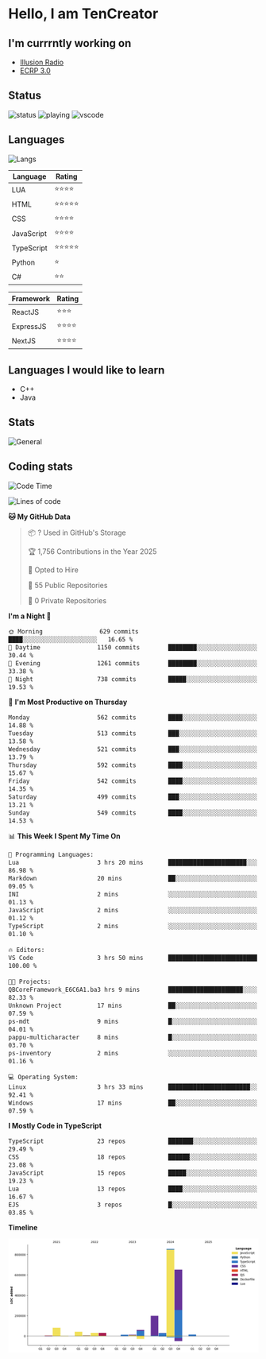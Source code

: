 # Hello, I am TenCreator

## I'm currrntly working on
- [Illusion Radio](https://illusionradio.co.uk/)
- [ECRP 3.0](http://github.com/Emerald-Coast-Roleplay/)

## Status
![status](https://api.statusbadges.me/badge/status/518334475038359555?simple=true&style=for-the-badge)
![playing](https://api.statusbadges.me/badge/playing/518334475038359555?style=for-the-badge)
![vscode](https://api.statusbadges.me/badge/vscode/518334475038359555?style=for-the-badge)

## Languages
![Langs](https://github-readme-stats.vercel.app/api/top-langs/?username=tencreator&layout=compact&theme=radical)


|Language|Rating|
|--------|------|
|LUA|⭐️⭐️⭐️⭐️|
|HTML|⭐️⭐️⭐️⭐️⭐️|
|CSS|⭐️⭐️⭐️⭐️|
|JavaScript|⭐️⭐️⭐️⭐️|
|TypeScript|⭐️⭐️⭐️⭐️⭐️|
|Python|⭐️|
|C#|⭐️⭐️ |

|Framework|Rating|
|--------|------|
|ReactJS|⭐️⭐️⭐|
|ExpressJS|⭐️⭐️⭐️⭐️|
|NextJS|⭐️⭐️⭐⭐️|

## Languages I would like to learn
- C++
- Java

## Stats
![General](https://github-readme-stats.vercel.app/api?username=tencreator&show_icons=true&theme=radical)

## Coding stats

<!--START_SECTION:waka-->
![Code Time](http://img.shields.io/badge/Code%20Time-512%20hrs%2027%20mins-blue)

![Lines of code](https://img.shields.io/badge/From%20Hello%20World%20I%27ve%20Written-2.0%20million%20lines%20of%20code-blue)

**🐱 My GitHub Data** 

> 📦 ? Used in GitHub's Storage 
 > 
> 🏆 1,756 Contributions in the Year 2025
 > 
> 💼 Opted to Hire
 > 
> 📜 55 Public Repositories 
 > 
> 🔑 0 Private Repositories 
 > 
**I'm a Night 🦉** 

```text
🌞 Morning                629 commits         ████░░░░░░░░░░░░░░░░░░░░░   16.65 % 
🌆 Daytime                1150 commits        ████████░░░░░░░░░░░░░░░░░   30.44 % 
🌃 Evening                1261 commits        ████████░░░░░░░░░░░░░░░░░   33.38 % 
🌙 Night                  738 commits         █████░░░░░░░░░░░░░░░░░░░░   19.53 % 
```
📅 **I'm Most Productive on Thursday** 

```text
Monday                   562 commits         ████░░░░░░░░░░░░░░░░░░░░░   14.88 % 
Tuesday                  513 commits         ███░░░░░░░░░░░░░░░░░░░░░░   13.58 % 
Wednesday                521 commits         ███░░░░░░░░░░░░░░░░░░░░░░   13.79 % 
Thursday                 592 commits         ████░░░░░░░░░░░░░░░░░░░░░   15.67 % 
Friday                   542 commits         ████░░░░░░░░░░░░░░░░░░░░░   14.35 % 
Saturday                 499 commits         ███░░░░░░░░░░░░░░░░░░░░░░   13.21 % 
Sunday                   549 commits         ████░░░░░░░░░░░░░░░░░░░░░   14.53 % 
```


📊 **This Week I Spent My Time On** 

```text
💬 Programming Languages: 
Lua                      3 hrs 20 mins       ██████████████████████░░░   86.98 % 
Markdown                 20 mins             ██░░░░░░░░░░░░░░░░░░░░░░░   09.05 % 
INI                      2 mins              ░░░░░░░░░░░░░░░░░░░░░░░░░   01.13 % 
JavaScript               2 mins              ░░░░░░░░░░░░░░░░░░░░░░░░░   01.12 % 
TypeScript               2 mins              ░░░░░░░░░░░░░░░░░░░░░░░░░   01.10 % 

🔥 Editors: 
VS Code                  3 hrs 50 mins       █████████████████████████   100.00 % 

🐱‍💻 Projects: 
QBCoreFramework_E6C6A1.ba3 hrs 9 mins        █████████████████████░░░░   82.33 % 
Unknown Project          17 mins             ██░░░░░░░░░░░░░░░░░░░░░░░   07.59 % 
ps-mdt                   9 mins              █░░░░░░░░░░░░░░░░░░░░░░░░   04.01 % 
pappu-multicharacter     8 mins              █░░░░░░░░░░░░░░░░░░░░░░░░   03.70 % 
ps-inventory             2 mins              ░░░░░░░░░░░░░░░░░░░░░░░░░   01.16 % 

💻 Operating System: 
Linux                    3 hrs 33 mins       ███████████████████████░░   92.41 % 
Windows                  17 mins             ██░░░░░░░░░░░░░░░░░░░░░░░   07.59 % 
```

**I Mostly Code in TypeScript** 

```text
TypeScript               23 repos            ███████░░░░░░░░░░░░░░░░░░   29.49 % 
CSS                      18 repos            ██████░░░░░░░░░░░░░░░░░░░   23.08 % 
JavaScript               15 repos            █████░░░░░░░░░░░░░░░░░░░░   19.23 % 
Lua                      13 repos            ████░░░░░░░░░░░░░░░░░░░░░   16.67 % 
EJS                      3 repos             █░░░░░░░░░░░░░░░░░░░░░░░░   03.85 % 
```



**Timeline**

![Lines of Code chart](https://raw.githubusercontent.com/tencreator/tencreator/main/assets/bar_graph.png)


<!--END_SECTION:waka-->
